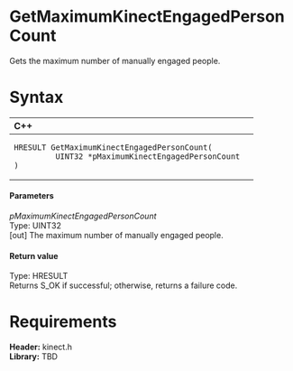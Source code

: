 GetMaximumKinectEngagedPersonCount  
==================================  

Gets the maximum number of manually engaged people. <span id="syntaxSection"></span>

Syntax  
======  

<table>
<colgroup>
<col width="100%" />
</colgroup>
<thead>
<tr class="header">
<th align="left">C++</th>
</tr>
</thead>
<tbody>
<tr class="odd">
<td align="left"><pre><code>HRESULT GetMaximumKinectEngagedPersonCount(  
         UINT32 *pMaximumKinectEngagedPersonCount  
)</code></pre></td>
</tr>
</tbody>
</table>

<span id="ID4EG"></span>
#### Parameters  

*pMaximumKinectEngagedPersonCount*    
Type: UINT32  
[out] The maximum number of manually engaged people.  

<span id="ID4EN"></span>
#### Return value  

Type: HRESULT  
Returns S\_OK if successful; otherwise, returns a failure code.  

<span id="requirements"></span>

Requirements  
============  

**Header:** kinect.h  
**Library:** TBD  



<!--Please do not edit the data in the comment block below.-->
<!--
TOCTitle : GetMaximumKinectEngagedPersonCount
RLTitle : GetMaximumKinectEngagedPersonCount
KeywordK : GetMaximumKinectEngagedPersonCount
KeywordF : GetMaximumKinectEngagedPersonCount
KeywordF : Microsoft.Kinect.kinect.GetMaximumKinectEngagedPersonCount(UINT32@)
KeywordA : M:Microsoft.Kinect.kinect.GetMaximumKinectEngagedPersonCount(UINT32@)
AssetID : M:Microsoft.Kinect.kinect.GetMaximumKinectEngagedPersonCount(UINT32@)
Locale : en-us
CommunityContent : 1
APIType : Managed
APILocation : 
APIName : Microsoft.Kinect.kinect.GetMaximumKinectEngagedPersonCount
TargetOS : Windows
TopicType : kbSyntax
DevLang : C++
DocSet : K4Wv2
ProjType : K4Wv2Proj
Technology : Kinect for Windows
Product : Kinect for Windows SDK v2
productversion : 20
-->
